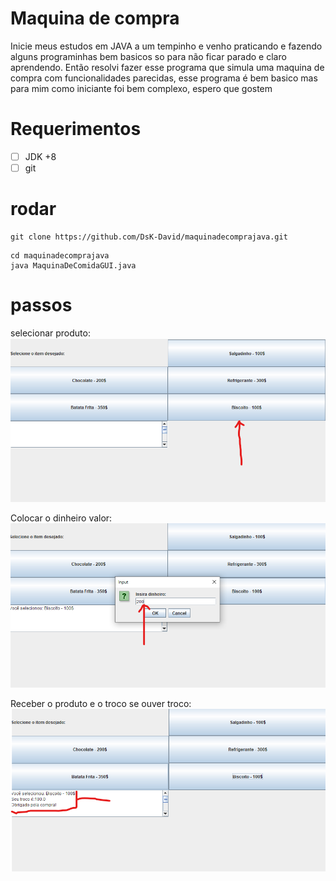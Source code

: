 # Maquina de compra #

Inicie meus estudos em JAVA  a um tempinho e venho praticando e fazendo alguns programinhas bem basicos so para não ficar parado e claro aprendendo.
Então resolvi fazer esse programa que simula uma maquina de compra com funcionalidades parecidas,
esse programa é bem basico mas para mim como iniciante foi bem complexo, espero que gostem


# Requerimentos #
- [ ] JDK +8
- [ ] git 

# rodar #
```
git clone https://github.com/DsK-David/maquinadecomprajava.git
```

```
cd maquinadecomprajava
java MaquinaDeComidaGUI.java
```

# passos #
selecionar produto:
<img src='primeiro.png'>

Colocar o dinheiro valor:
<img src='segundo.png'>

Receber o produto e o troco se ouver troco:
<img src='terceiro.png'>
